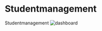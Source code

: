 # Studentmanagement
Studentmanagement
![dashboard](https://user-images.githubusercontent.com/19813332/207568012-66931982-380f-4de6-a135-b5061dde809e.png)
